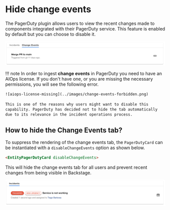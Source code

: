 # Hide change events

The PagerDuty plugin allows users to view the recent changes made to components integrated with their PagerDuty service. This feature is enabled by default but you can choose to disable it.

![change-events-enabled](../images/change-events-enabled.png)

!!! note
    In order to ingest __change events__ in PagerDuty you need to have an AIOps license. If you don't have one, or you are missing the necessary permissions, you will see the following error.

    ![aiops-license-missing](../images/change-events-forbidden.png)

    This is one of the reasons why users might want to disable this capability. PagerDuty has decided not to hide the tab automatically due to its relevance in the incident operations process.

## How to hide the Change Events tab?

To suppress the rendering of the change events tab, the `PagerDutyCard` can be instantiated with a `disableChangeEvents` option as shown below.

```html
<EntityPagerDutyCard disableChangeEvents>
```

This will hide the change events tab for all users and prevent recent changes from being visible in Backstage.

![change-events-disabled](../images/change-events-disabled.png)
